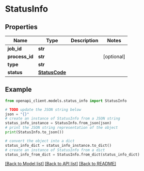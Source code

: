 # StatusInfo


## Properties

Name | Type | Description | Notes
------------ | ------------- | ------------- | -------------
**job_id** | **str** |  | 
**process_id** | **str** |  | [optional] 
**type** | **str** |  | 
**status** | [**StatusCode**](StatusCode.md) |  | 

## Example

```python
from openapi_client.models.status_info import StatusInfo

# TODO update the JSON string below
json = "{}"
# create an instance of StatusInfo from a JSON string
status_info_instance = StatusInfo.from_json(json)
# print the JSON string representation of the object
print(StatusInfo.to_json())

# convert the object into a dict
status_info_dict = status_info_instance.to_dict()
# create an instance of StatusInfo from a dict
status_info_from_dict = StatusInfo.from_dict(status_info_dict)
```
[[Back to Model list]](../README.md#documentation-for-models) [[Back to API list]](../README.md#documentation-for-api-endpoints) [[Back to README]](../README.md)


